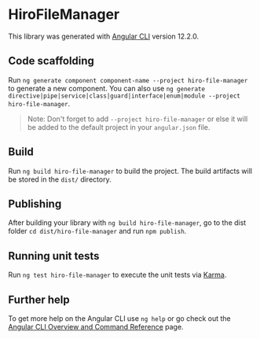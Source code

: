 # HiroFileManager

This library was generated with [Angular CLI](https://github.com/angular/angular-cli) version 12.2.0.

## Code scaffolding

Run `ng generate component component-name --project hiro-file-manager` to generate a new component. You can also use `ng generate directive|pipe|service|class|guard|interface|enum|module --project hiro-file-manager`.
> Note: Don't forget to add `--project hiro-file-manager` or else it will be added to the default project in your `angular.json` file. 

## Build

Run `ng build hiro-file-manager` to build the project. The build artifacts will be stored in the `dist/` directory.

## Publishing

After building your library with `ng build hiro-file-manager`, go to the dist folder `cd dist/hiro-file-manager` and run `npm publish`.

## Running unit tests

Run `ng test hiro-file-manager` to execute the unit tests via [Karma](https://karma-runner.github.io).

## Further help

To get more help on the Angular CLI use `ng help` or go check out the [Angular CLI Overview and Command Reference](https://angular.io/cli) page.
